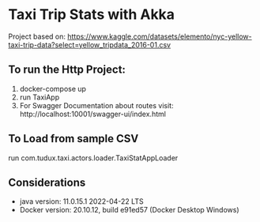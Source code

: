 
# Taxi Trip Stats with Akka

Project based on: https://www.kaggle.com/datasets/elemento/nyc-yellow-taxi-trip-data?select=yellow_tripdata_2016-01.csv  

## To run the Http Project:
  1) docker-compose up
  2) run TaxiApp
  3) For Swagger Documentation about routes visit: http://localhost:10001/swagger-ui/index.html  

## To Load from sample CSV
run com.tudux.taxi.actors.loader.TaxiStatAppLoader

## Considerations 
- java version:  11.0.15.1 2022-04-22 LTS 
- Docker version: 20.10.12, build e91ed57 (Docker Desktop Windows)




